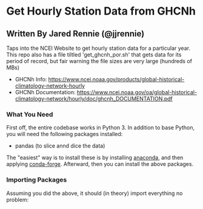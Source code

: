 # Get Hourly Station Data from GHCNh
## Written By Jared Rennie (@jjrennie)

Taps into the NCEI Website to get hourly station data for a particular year. This repo also has a file tiltled 'get_ghcnh_por.sh' that gets data for its period of record, but fair warning the file sizes are very large (hundreds of MBs)

- GHCNh Info: https://www.ncei.noaa.gov/products/global-historical-climatology-network-hourly
- GHCNh Documentation: https://www.ncei.noaa.gov/oa/global-historical-climatology-network/hourly/doc/ghcnh_DOCUMENTATION.pdf

### What You Need

First off, the entire codebase works in Python 3. In addition to base Python, you will need the following packages installed: 
- pandas (to slice annd dice the data)
    
The "easiest" way is to install these is by installing <a href='https://www.anaconda.com' target="_blank">anaconda</a>, and then applying <a href='https://conda-forge.org/' target="_blank">conda-forge</a>. Afterward, then you can install the above packages. 

### Importing Packages
Assuming you did the above, it should (in theory) import everything no problem: